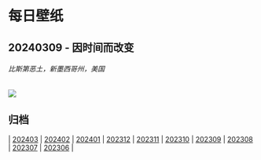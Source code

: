 # 每日壁纸

## 20240309 - 因时间而改变

###### 比斯第恶土，新墨西哥州，美国

![](https://www.bing.com/th?id=OHR.BistiBlue_ZH-CN4991705833_UHD.jpg)

## 归档

| [202403](/202403/README.md)
| [202402](/202402/README.md)
| [202401](/202401/README.md)
| [202312](/202312/README.md)
| [202311](/202311/README.md)
| [202310](/202310/README.md)
| [202309](/202309/README.md)
| [202308](/202308/README.md)
| [202307](/202307/README.md)
| [202306](/202306/README.md)
|